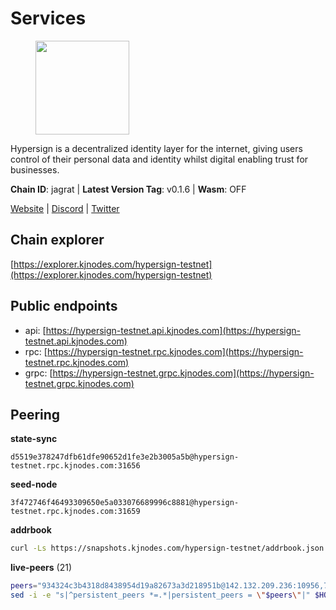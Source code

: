 # Services

<figure><img src="https://raw.githubusercontent.com/kj89/testnet_manuals/main/pingpub/logos/hypersign.png" width="150" alt=""><figcaption></figcaption></figure>

Hypersign is a decentralized identity layer for the internet, giving  users control of their personal data and identity whilst digital  enabling trust for businesses.

**Chain ID**: jagrat | **Latest Version Tag**: v0.1.6 | **Wasm**: OFF

[Website](https://hypersign.id) | [Discord](https://discord.gg/DmuUjMrHVw) | [Twitter](https://twitter.com/hypersignchain)




## Chain explorer
[https://explorer.kjnodes.com/hypersign-testnet](https://explorer.kjnodes.com/hypersign-testnet)

## Public endpoints

* api: [https://hypersign-testnet.api.kjnodes.com](https://hypersign-testnet.api.kjnodes.com)
* rpc: [https://hypersign-testnet.rpc.kjnodes.com](https://hypersign-testnet.rpc.kjnodes.com)
* grpc: [https://hypersign-testnet.grpc.kjnodes.com](https://hypersign-testnet.grpc.kjnodes.com)

## Peering

**state-sync**

```text
d5519e378247dfb61dfe90652d1fe3e2b3005a5b@hypersign-testnet.rpc.kjnodes.com:31656
```

**seed-node**

```text
3f472746f46493309650e5a033076689996c8881@hypersign-testnet.rpc.kjnodes.com:31659
```

**addrbook**
```bash
curl -Ls https://snapshots.kjnodes.com/hypersign-testnet/addrbook.json > $HOME/.hid-node/config/addrbook.json
```

**live-peers** (21)
```bash
peers="934324c3b4318d8438954d19a82673a3d218951b@142.132.209.236:10956,7d85caec437cc8c0a504d6ab3b18fd07c173b2fb@94.130.219.37:26001,23eff008c88dcc60ef9a71f2fb469c472679c35e@136.243.88.91:5040,2c0379f78b655e8a386cb477e3cf3cae700c4a7f@213.239.207.175:34656,1acc83715399737cff74767e00807d1d402eb1e2@144.91.65.175:26656,54f5df8d6516ead7099191776d9ee2048e0ec947@95.214.53.46:26656,efcb16ec33d8e6233d1068fff679c6fd64bf5802@65.108.225.158:10956,7ac746f53266043a92a05db06d1306b4e5f7e7c8@65.109.112.20:11014,d5519e378247dfb61dfe90652d1fe3e2b3005a5b@65.109.68.190:31656,1e3f0aeb6f2a2017b122af2461a75c9695790954@65.108.233.109:10956,9876d1b1e5b5968c1c729559325dd909f93c1d34@65.108.238.61:56656,fbc7ce82f02e24257395dc0310ad2921ea61e199@65.109.92.148:61156,1de2abae74a4c5fd7d96d9869ef02187f81498f0@134.209.238.66:26656,bd2ae9f1c42183104719f7c44be078bb7d282a61@65.109.92.241:11056,610843eda2f0388cb8e75917e8c1f63350bd3bd1@154.26.131.130:16656,eaf27acc810a3d6728dde972ebad26810cce0ae6@65.108.229.233:26656,c5d8ad1f942cd9b9839f65a6543c460bfa1af161@38.242.221.205:26656,4e08d5b0cb43c8d5ffc42987a5166bab2a04a93b@65.109.92.240:21066,1380864bb38481fef4b2358026a5ed53fc027679@95.214.52.206:26656,c1b6d86f46eab9d0aa2e4399cddb9cf05d13621a@65.108.206.118:60556,de1f980cc59bdb2457202768d4b4d964d783789e@167.235.21.165:36656"
sed -i -e "s|^persistent_peers *=.*|persistent_peers = \"$peers\"|" $HOME/.hid-node/config/config.toml
```
